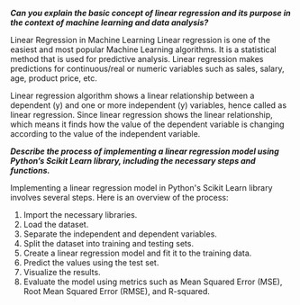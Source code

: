 **_Can you explain the basic concept of linear regression and its purpose in the context of machine learning and data analysis?_**

Linear Regression in Machine Learning
Linear regression is one of the easiest and most popular Machine Learning algorithms. It is a statistical method that is used for predictive analysis. Linear regression makes predictions for continuous/real or numeric variables such as sales, salary, age, product price, etc.

Linear regression algorithm shows a linear relationship between a dependent (y) and one or more independent (y) variables, hence called as linear regression. Since linear regression shows the linear relationship, which means it finds how the value of the dependent variable is changing according to the value of the independent variable.

**_Describe the process of implementing a linear regression model using Python’s Scikit Learn library, including the necessary steps and functions._**

Implementing a linear regression model in Python's Scikit Learn library involves several steps. Here is an overview of the process:

1. Import the necessary libraries.
2. Load the dataset.
3. Separate the independent and dependent variables.
4. Split the dataset into training and testing sets.
5. Create a linear regression model and fit it to the training data.
6. Predict the values using the test set.
7. Visualize the results.
8. Evaluate the model using metrics such as Mean Squared Error (MSE), Root Mean Squared Error (RMSE), and R-squared.
